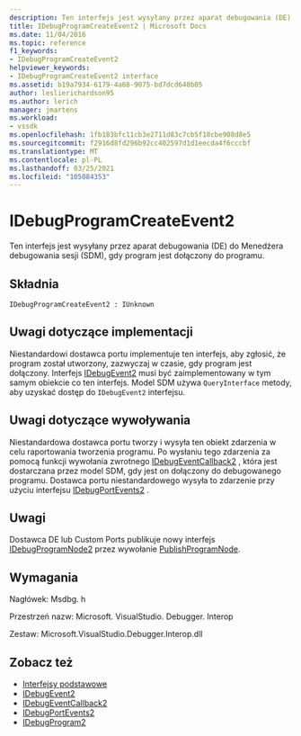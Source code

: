 ```yaml
---
description: Ten interfejs jest wysyłany przez aparat debugowania (DE) do Menedżera debugowania sesji (SDM), gdy program jest dołączony do programu.
title: IDebugProgramCreateEvent2 | Microsoft Docs
ms.date: 11/04/2016
ms.topic: reference
f1_keywords:
- IDebugProgramCreateEvent2
helpviewer_keywords:
- IDebugProgramCreateEvent2 interface
ms.assetid: b19a7934-6179-4a68-9075-bd7dcd640b05
author: leslierichardson95
ms.author: lerich
manager: jmartens
ms.workload:
- vssdk
ms.openlocfilehash: 1fb183bfc11cb3e2711d83c7cb5f18cbe908d8e5
ms.sourcegitcommit: f2916d8fd296b92cc402597d1d1eecda4f6cccbf
ms.translationtype: MT
ms.contentlocale: pl-PL
ms.lasthandoff: 03/25/2021
ms.locfileid: "105084353"
---
```

# <a name="idebugprogramcreateevent2"></a>IDebugProgramCreateEvent2
Ten interfejs jest wysyłany przez aparat debugowania (DE) do Menedżera debugowania sesji (SDM), gdy program jest dołączony do programu.

## <a name="syntax"></a>Składnia

```
IDebugProgramCreateEvent2 : IUnknown
```

## <a name="notes-for-implementers"></a>Uwagi dotyczące implementacji
 Niestandardowi dostawca portu implementuje ten interfejs, aby zgłosić, że program został utworzony, zazwyczaj w czasie, gdy program jest dołączony. Interfejs [IDebugEvent2](../../../extensibility/debugger/reference/idebugevent2.md) musi być zaimplementowany w tym samym obiekcie co ten interfejs. Model SDM używa `QueryInterface` metody, aby uzyskać dostęp do `IDebugEvent2` interfejsu.

## <a name="notes-for-callers"></a>Uwagi dotyczące wywoływania
 Niestandardowa dostawca portu tworzy i wysyła ten obiekt zdarzenia w celu raportowania tworzenia programu. Po wysłaniu tego zdarzenia za pomocą funkcji wywołania zwrotnego [IDebugEventCallback2](../../../extensibility/debugger/reference/idebugeventcallback2.md) , która jest dostarczana przez model SDM, gdy jest on dołączony do debugowanego programu. Dostawca portu niestandardowego wysyła to zdarzenie przy użyciu interfejsu [IDebugPortEvents2](../../../extensibility/debugger/reference/idebugportevents2.md) .

## <a name="remarks"></a>Uwagi
 Dostawca DE lub Custom Ports publikuje nowy interfejs [IDebugProgramNode2](../../../extensibility/debugger/reference/idebugprogramnode2.md) przez wywołanie [PublishProgramNode](../../../extensibility/debugger/reference/idebugprogrampublisher2-publishprogramnode.md).

## <a name="requirements"></a>Wymagania
 Nagłówek: Msdbg. h

 Przestrzeń nazw: Microsoft. VisualStudio. Debugger. Interop

 Zestaw: Microsoft.VisualStudio.Debugger.Interop.dll

## <a name="see-also"></a>Zobacz też
- [Interfejsy podstawowe](../../../extensibility/debugger/reference/core-interfaces.md)
- [IDebugEvent2](../../../extensibility/debugger/reference/idebugevent2.md)
- [IDebugEventCallback2](../../../extensibility/debugger/reference/idebugeventcallback2.md)
- [IDebugPortEvents2](../../../extensibility/debugger/reference/idebugportevents2.md)
- [IDebugProgram2](../../../extensibility/debugger/reference/idebugprogram2.md)
